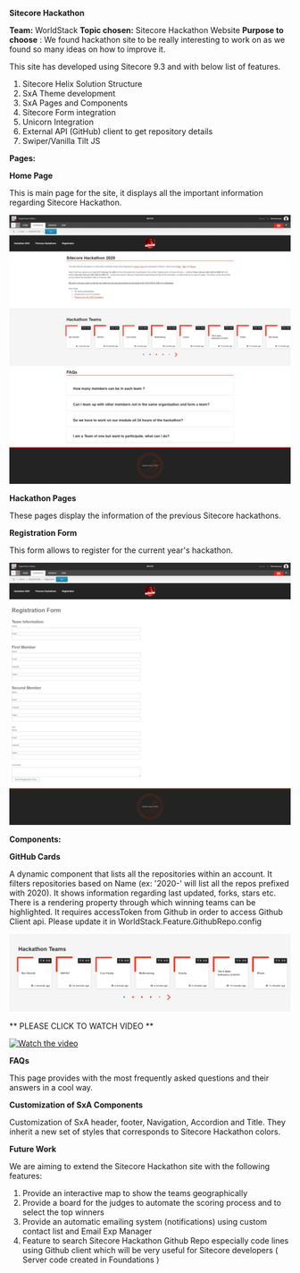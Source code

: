 **Sitecore Hackathon**

**Team:** WorldStack
**Topic chosen:** Sitecore Hackathon Website
**Purpose to choose** : We found hackathon site to be really interesting to work on as we found so many ideas on how to improve it.

This site has developed using Sitecore 9.3 and with below list of features.

1. Sitecore Helix Solution Structure
2. SxA Theme development
3. SxA Pages and Components
4. Sitecore Form integration
5. Unicorn Integration
6. External API (GitHub) client to get repository details
7. Swiper/Vanilla Tilt JS

**Pages:**

**Home Page**

This is main page for the site, it displays all the important information regarding Sitecore Hackathon.

![Image description](https://github.com/Sitecore-Hackathon/2020-World-stack/blob/master/documentation/images/PAGE1.png)

**Hackathon Pages**

These pages display the information of the previous Sitecore hackathons.

**Registration Form**

This form allows to register for the current year&#39;s hackathon.

![Image description](https://github.com/Sitecore-Hackathon/2020-World-stack/blob/master/documentation/images/PAGE2.png)

**Components:**

**GitHub Cards**

A dynamic component that lists all the repositories within an account. It filters repositories based on Name (ex: &#39;2020-&#39; will list all the repos prefixed with 2020). It shows information regarding last updated, forks, stars etc. There is a rendering property through which winning teams can be highlighted.
It requires accessToken from Github in order to access Github Client api. Please update it in WorldStack.Feature.GithubRepo.config

![Image description](https://github.com/Sitecore-Hackathon/2020-World-stack/blob/master/documentation/images/Capture1.PNG)



** PLEASE CLICK TO WATCH VIDEO **

[![Watch the video](http://i3.ytimg.com/vi/IhotEbaVAH8/hqdefault.jpg)](https://www.youtube.com/watch?v=IhotEbaVAH8&feature=youtu.be)

**FAQs**

This page provides with the most frequently asked questions and their answers in a cool way.

**Customization of SxA Components**

Customization of SxA header, footer, Navigation, Accordion and Title. They inherit a new set of styles that corresponds to Sitecore Hackathon colors.

**Future Work**

We are aiming to extend the Sitecore Hackathon site with the following features:

1. Provide an interactive map to show the teams geographically
2. Provide a board for the judges to automate the scoring process and to select the top winners
3. Provide an automatic emailing system (notifications) using custom contact list and Email Exp Manager
4. Feature to search Sitecore Hackathon Github Repo especially code lines using Github client which will be very useful for Sitecore developers ( Server code created in Foundations )
